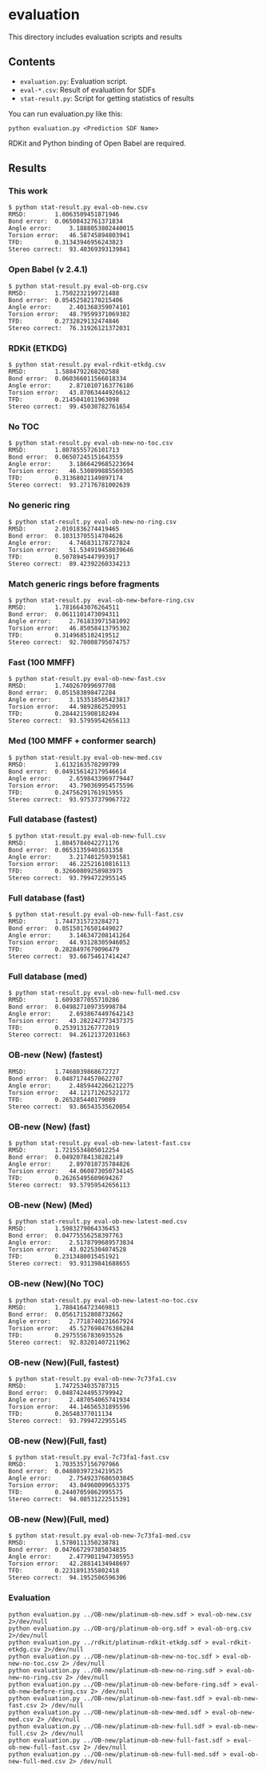 # evaluation
This directory includes evaluation scripts and results

## Contents
- `evaluation.py`: Evaluation script. 
- `eval-*.csv`: Result of evaluation for SDFs
- `stat-result.py`: Script for getting statistics of results

You can run evaluation.py like this:
```
python evaluation.py <Prediction SDF Name>
```
RDKit and Python binding of Open Babel are required.

## Results
### This work
```
$ python stat-result.py eval-ob-new.csv
RMSD:		 1.8063509451871946
Bond error:	 0.06508432761371834
Angle error:	 3.1888053802440015
Torsion error:	 46.58745894803941
TFD:		 0.31343946956243823
Stereo correct:	 93.40369393139841
```

### Open Babel (v 2.4.1)
```
$ python stat-result.py eval-ob-org.csv
RMSD:		 1.7502232199721488
Bond error:	 0.05452582170215406
Angle error:	 2.401368359074101
Torsion error:	 48.79599371069382
TFD:		 0.2732829132474846
Stereo correct:	 76.31926121372031
```

### RDKit (ETKDG)
```
$ python stat-result.py eval-rdkit-etkdg.csv
RMSD:		 1.5884792268202588
Bond error:	 0.060366011566018334
Angle error:	 2.8710107163776186
Torsion error:	 43.87063444926612
TFD:		 0.2145041011963098
Stereo correct:	 99.45030782761654
```

### No TOC
```
$ python stat-result.py eval-ob-new-no-toc.csv
RMSD:		 1.8078555726101713
Bond error:	 0.06507245151643559
Angle error:	 3.1866429685223694
Torsion error:	 46.530899885569305
TFD:		 0.31368021149897174
Stereo correct:	 93.27176781002639
```

### No generic ring
```
$ python stat-result.py eval-ob-new-no-ring.csv
RMSD:		 2.0101836274419465
Bond error:	 0.10313705514704626
Angle error:	 4.746831178727824
Torsion error:	 51.534919458039646
TFD:		 0.5078945447993917
Stereo correct:	 89.42392260334213
```

### Match generic rings before fragments
```
$ python stat-result.py  eval-ob-new-before-ring.csv
RMSD:		 1.7816643076264511
Bond error:	 0.0611101473094311
Angle error:	 2.761833971581092
Torsion error:	 46.85058413795302
TFD:		 0.3149685102419512
Stereo correct:	 92.70008795074757
```

### Fast (100 MMFF)
```
$ python stat-result.py eval-ob-new-fast.csv
RMSD:		 1.740267099697708
Bond error:	 0.051583898472284
Angle error:	 3.153518505423817
Torsion error:	 44.9892862520951
TFD:		 0.2844215908182494
Stereo correct:	 93.57959542656113
```

### Med (100 MMFF + conformer search)
```
$ python stat-result.py eval-ob-new-med.csv
RMSD:		 1.6132163578299799
Bond error:	 0.049156142179546614
Angle error:	 2.6598433969779447
Torsion error:	 43.790369954575596
TFD:		 0.24756291761915955
Stereo correct:	 93.97537379067722
```

### Full database (fastest)
```
$ python stat-result.py eval-ob-new-full.csv
RMSD:		 1.8045784042271176
Bond error:	 0.06531359401631358
Angle error:	 3.217401259391581
Torsion error:	 46.22521610816113
TFD:		 0.32660809258983975
Stereo correct:	 93.7994722955145
```

### Full database (fast)
```
$ python stat-result.py eval-ob-new-full-fast.csv
RMSD:		 1.7447315723284271
Bond error:	 0.05150176501449027
Angle error:	 3.146347208141264
Torsion error:	 44.93128305946052
TFD:		 0.2828497679096479
Stereo correct:	 93.66754617414247
```

### Full database (med)
```
$ python stat-result.py eval-ob-new-full-med.csv
RMSD:		 1.6093877055710286
Bond error:	 0.049827109735998784
Angle error:	 2.6938674497642143
Torsion error:	 43.282242773437375
TFD:		 0.2539131267772019
Stereo correct:	 94.26121372031663
```

### OB-new (New) (fastest)
```
RMSD:		 1.7468039868672727
Bond error:	 0.04871744570622707
Angle error:	 2.4859442266212275
Torsion error:	 44.12171262522172
TFD:		 0.265285440179089
Stereo correct:	 93.86543535620054
```
### OB-new (New) (fast)
```
$ python stat-result.py eval-ob-new-latest-fast.csv
RMSD:		 1.7215534805012254
Bond error:	 0.04920784138282149
Angle error:	 2.897018735784826
Torsion error:	 44.060873050734145
TFD:		 0.26265495609694267
Stereo correct:	 93.57959542656113
```
### OB-new (New) (Med)
```
$ python stat-result.py eval-ob-new-latest-med.csv
RMSD:		 1.5983279064336453
Bond error:	 0.04775556258397763
Angle error:	 2.5178799689573834
Torsion error:	 43.0225304074528
TFD:		 0.2313480015451921
Stereo correct:	 93.93139841688655
```

### OB-new (New)(No TOC)
```
$ python stat-result.py eval-ob-new-latest-no-toc.csv
RMSD:		 1.7884164723469813
Bond error:	 0.05617152808732662
Angle error:	 2.7718740231667924
Torsion error:	 45.527698476386284
TFD:		 0.29755567836935526
Stereo correct:	 92.83201407211962
```

### OB-new (New)(Full, fastest)
```
$ python stat-result.py eval-ob-new-7c73fa1.csv 
RMSD:		 1.7472534035787315
Bond error:	 0.04874244953799942
Angle error:	 2.487054065741934
Torsion error:	 44.14656531895596
TFD:		 0.26548377011134
Stereo correct:	 93.7994722955145
```

### OB-new (New)(Full, fast)
```
$ python stat-result.py eval-7c73fa1-fast.csv 
RMSD:		 1.7035357156797966
Bond error:	 0.04880397234219525
Angle error:	 2.7549237686503845
Torsion error:	 43.04960099653375
TFD:		 0.24407059862995575
Stereo correct:	 94.08531222515391
```

### OB-new (New)(Full, med)
```
$ python stat-result.py eval-ob-new-7c73fa1-med.csv 
RMSD:		 1.5780111350238781
Bond error:	 0.047667297385034835
Angle error:	 2.4779011947305953
Torsion error:	 42.28814134948697
TFD:		 0.2231891355802418
Stereo correct:	 94.1952506596306
```


### Evaluation
```
python evaluation.py ../OB-new/platinum-ob-new.sdf > eval-ob-new.csv 2>/dev/null
python evaluation.py ../OB-org/platinum-ob-org.sdf > eval-ob-org.csv 2>/dev/null
python evaluation.py ../rdkit/platinum-rdkit-etkdg.sdf > eval-rdkit-etkdg.csv 2>/dev/null
python evaluation.py ../OB-new/platinum-ob-new-no-toc.sdf > eval-ob-new-no-toc.csv 2> /dev/null
python evaluation.py ../OB-new/platinum-ob-new-no-ring.sdf > eval-ob-new-no-ring.csv 2> /dev/null
python evaluation.py ../OB-new/platinum-ob-new-before-ring.sdf > eval-ob-new-before-ring.csv 2> /dev/null
python evaluation.py ../OB-new/platinum-ob-new-fast.sdf > eval-ob-new-fast.csv 2> /dev/null
python evaluation.py ../OB-new/platinum-ob-new-med.sdf > eval-ob-new-med.csv 2> /dev/null
python evaluation.py ../OB-new/platinum-ob-new-full.sdf > eval-ob-new-full.csv 2> /dev/null
python evaluation.py ../OB-new/platinum-ob-new-full-fast.sdf > eval-ob-new-full-fast.csv 2> /dev/null
python evaluation.py ../OB-new/platinum-ob-new-full-med.sdf > eval-ob-new-full-med.csv 2> /dev/null
```

